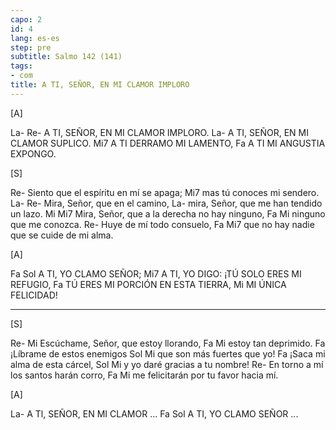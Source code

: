 ```yaml
---
capo: 2
id: 4
lang: es-es
step: pre
subtitle: Salmo 142 (141)
tags:
- com
title: A TI, SEÑOR, EN MI CLAMOR IMPLORO
---
```


[A]

La-                           Re-
A TI, SEÑOR, EN MI CLAMOR IMPLORO.
                              La-
A TI, SEÑOR, EN MI CLAMOR SUPLICO.
Mi7
A TI DERRAMO MI LAMENTO,
Fa
A TI MI ANGUSTIA EXPONGO.

[S]

Re-
Siento que el espíritu en mí se apaga;
                      Mi7
mas tú conoces mi sendero.
La-                      Re-
Mira, Señor, que en el camino,
                                   La-
mira, Señor, que me han tendido un lazo.
Mi                                      Mi7
Mira, Señor, que a la derecha no hay ninguno,
   Fa             Mi
ninguno que me conozca.
Re-
Huye de mí todo consuelo,
           Fa                       Mi7
que no hay nadie que se cuide de mi alma.

[A]

Fa              Sol
A TI, YO CLAMO SEÑOR;
                                  Mi7
A TI, YO DIGO: ¡TÚ SOLO ERES MI REFUGIO,
Fa
TÚ ERES MI PORCIÓN EN ESTA TIERRA,
               Mi
MI ÚNICA FELICIDAD!

---

[S]

Re-                           Mi
Escúchame, Señor, que estoy llorando,
Fa              Mi
estoy tan deprimido.
Fa
¡Líbrame de estos enemigos
Sol                     Mi
que son más fuertes que yo!
Fa
¡Saca mi alma de esta cárcel,
Sol                    Mi
y yo daré gracias a tu nombre!
Re-
En torno a mí los santos harán corro,
Fa                                Mi
me felicitarán por tu favor hacia mí.

[A]

La-
A Tl, SEÑOR, EN MI CLAMOR ...
Fa                Sol
A TI, YO CLAMO SEÑOR ...
